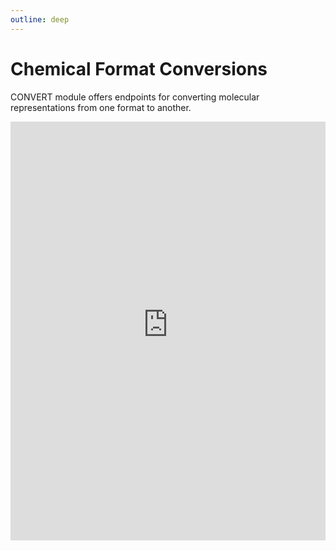 ```yaml
---
outline: deep
---
```


# Chemical Format Conversions

CONVERT module offers endpoints for converting molecular representations from one format to another.

<div>
  <iframe id="inlineFrameExample"
      title="Inline Frame Example"
      width="100%"
      height="670"
      style="border:none"
      src="https://dev.api.naturalproducts.net/v1/docs#/convert">
  </iframe>
</div>